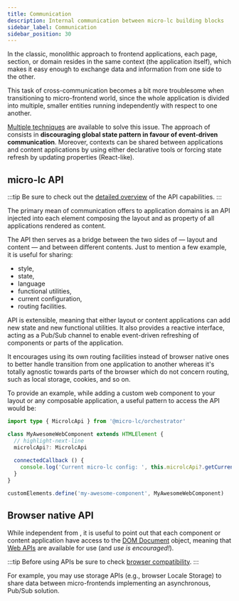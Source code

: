```yaml
---
title: Communication
description: Internal communication between micro-lc building blocks
sidebar_label: Communication
sidebar_position: 30
---
```


In the classic, monolithic approach to frontend applications, each page, section, or domain resides in the same
context (the application itself), which makes it easy enough to exchange data and information from one side to the other.

This task of cross-communication becomes a bit more troublesome when transitioning to micro-frontend world, since
the whole application is divided into multiple, smaller entities running independently with respect to one another.

[Multiple techniques](https://sharvishi9118.medium.com/cross-micro-frontend-communication-techniques-a10fedc11c59)
are available to solve this issue. The approach of <micro-lc></micro-lc> consists in **discouraging global state
pattern in favour of event-driven communication**. Moreover, contexts can be shared between applications and
content applications by using either declarative tools or forcing state refresh by updating properties (React-like).

## micro-lc API

:::tip
Be sure to check out the [detailed overview](../../api/micro-lc-api) of the API capabilities.
:::

The primary mean of communication <micro-lc></micro-lc> offers to application domains is an API injected into each
element composing the layout and as property of all applications rendered as content.

The API then serves as a bridge between the two sides of <micro-lc></micro-lc> — layout and content — and between
different contents. Just to mention a few example, it is useful for sharing:
* style,
* state,
* language
* functional utilities,
* current configuration,
* routing facilities.

<micro-lc></micro-lc> API is extensible, meaning that either layout or content applications can add new state and new
functional utilities. It also provides a reactive interface, acting as a Pub/Sub channel to enable event-driven refreshing
of components or parts of the application.

It encourages using its own routing facilities instead of browser native ones to better handle transition from one
application to another whereas it's totally agnostic towards parts of the browser which do not concern routing, such
as local storage, cookies, and so on.

To provide an example, while adding a custom web component to your layout or any composable application, a useful pattern
to access the API would be:

```typescript title=my-awesome-component.ts
import type { MicrolcApi } from '@micro-lc/orchestrator'

class MyAwesomeWebComponent extends HTMLElement {
  // highlight-next-line
  microlcApi?: MicrolcApi
  
  connectedCallback () {
    console.log('Current micro-lc config: ', this.microlcApi?.getCurrentConfig())
  }
}

customElements.define('my-awesome-component', MyAwesomeWebComponent)
```

## Browser native API

While independent from <micro-lc></micro-lc>, it is useful to point out that each component or content application have
access to the [DOM Document](https://developer.mozilla.org/en-US/docs/Web/API/Document) object, meaning that
[Web APIs](https://developer.mozilla.org/en-US/docs/Web/API) are available for use (and _use is encouraged!_).

:::tip
Before using APIs be sure to check [browser compatibility](https://caniuse.com/).
:::

For example, you may use storage APIs (e.g., browser Locale Storage) to share data between micro-frontends implementing
an asynchronous, Pub/Sub solution.
